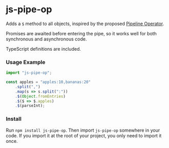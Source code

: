 # js-pipe-op

Adds a `$` method to all objects, inspired by the proposed [Pipeline Operator](https://github.com/tc39/proposal-pipeline-operator).

Promises are awaited before entering the pipe, so it works well for both synchronous and asynchronous code.

TypeScript definitions are included.

### Usage Example
```js
import "js-pipe-op";

const apples = "apples:10,bananas:20"
    .split(",")
    .map(s => s.split(":"))
    .$(Object.fromEntries)
    .$($ => $.apples)
    .$(parseInt);
```

### Install
Run `npm install js-pipe-op`. Then import `js-pipe-op` somewhere in your code. If you import it at the root of your project, you only need to import it once.
